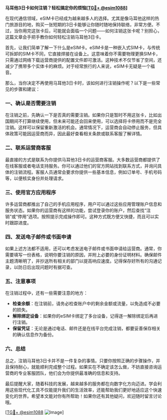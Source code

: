 **马耳他3日卡如何注销？轻松搞定你的烦恼[[TG💪+ @esim1088](https://t.me/s/esim1088)]**

在现代通信领域，eSIM卡已经成为越来越多人的选择。尤其是像马耳他这样的热门旅游目的地，购买一张短期的3日卡能够让你随时随地保持联络，非常方便。不过，当你用完这张卡后，可能就会面临一个问题——如何注销这张卡呢？别担心，这篇文章会手把手教你如何轻松注销马耳他3日卡。

首先，让我们简单了解一下什么是eSIM卡。eSIM卡是一种嵌入式SIM卡，与传统可拆卸的SIM卡不同，它直接焊接在设备上。这意味着你不需要物理更换SIM卡，只需通过网络下载运营商提供的配置文件即可激活。这种技术不仅节省了空间，还减少了携带多个实体卡的麻烦。对于经常旅行的人来说，eSIM卡无疑是一个福音。

那么，当你决定不再使用马耳他3日卡时，该如何进行注销操作呢？以下是一些常见的步骤和建议：

### 一、确认是否需要注销

在注销之前，先确认一下是否真的需要注销。如果你只是暂时不用这张卡，比如出国期间不打算继续使用，但未来可能还会回来使用，可以选择将卡停用而不是完全注销。这样可以保留重新激活的机会。通常情况下，运营商会自动停止服务，但具体政策可能因运营商而异，因此最好查看相关条款或联系客服了解详情。

### 二、联系运营商客服

最直接的方式是联系为你提供马耳他3日卡的运营商客服。大多数运营商都提供了在线客服或者电话支持服务。你可以通过他们的官方网站找到联系方式，并询问具体的注销流程。客服人员通常会要求你提供一些基本信息，例如订单号、手机号码等，以便核实身份并处理请求。

### 三、使用官方应用程序

许多运营商都推出了自己的手机应用程序，用户可以通过这些应用管理账户信息和服务状态。如果你的运营商有这样的功能，尝试登录你的账户，然后查找“注销”或“停用”选项。按照提示完成操作即可。这种方式既方便又快捷，而且可以实时跟踪进度。

### 四、发送电子邮件或书面申请

如果上述方法都不适用，还可以考虑发送电子邮件或书面申请给运营商。通常，你需要填写一份表格，说明你要注销的原因，并附上必要的身份证明材料。确保邮件主题清晰明了，并抄送所有相关的部门以提高响应速度。记得保存好所有的沟通记录，以防日后出现问题时有据可查。

### 五、注意事项

在注销过程中，还有一些需要注意的地方：

- **检查余额**：在注销前，请务必检查账户中的剩余金额或流量，以免造成不必要的损失。
- **解除绑定设备**：如果你的eSIM卡绑定了多台设备，记得逐一解除绑定后再进行注销。
- **保留凭证**：无论是通过电话、邮件还是在线平台完成注销，都要妥善保存相关的确认信息作为备份。

### 六、总结

总之，注销马耳他3日卡并不是一件复杂的事情。只要你按照正确的步骤操作，并且保持耐心，就能顺利完成整个过程。如果实在不确定该怎么做，不妨直接咨询运营商的专业客服团队，他们会为你提供最准确的信息和支持。

最后提醒大家，随着科技的发展，越来越多的服务都在向数字化方向迈进。学会利用这些现代化工具不仅能提升我们的生活效率，还能帮助我们更好地适应这个快速变化的世界。希望本文能对你有所帮助！如果你还有其他疑问，欢迎随时留言讨论哦。

[[TG💪+ @esim1088](https://t.me/s/esim1088) ![Image](https://i.postimg.cc/4NQfJmqS/Snipaste-2025-05-13-00-14-12.png)]
